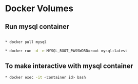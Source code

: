 # Docker Volumes

## Run mysql container
```bash

* docker pull mysql

* docker run -d -e MYSQL_ROOT_PASSWORD=root mysql:latest

```
## To make interactive with mysql container
```bash
* docker exec -it <container id> bash

```


